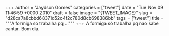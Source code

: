 
+++
author = "Jaydson Gomes"
categories = ["tweet"]
date = "Tue Nov 09 11:46:59 +0000 2010"
draft = false
image = "{TWEET_IMAGE}"
slug = "d28ca7a8cbbd68371d52c4f2c780d8cb698386bb"
tags = ["tweet"]
title = """A formiga só trabalha pq ..."""
+++
A formiga só trabalha pq nao sabe cantar. Bom dia.
